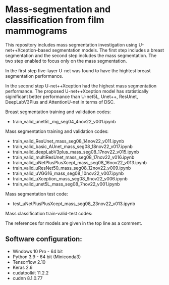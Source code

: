 # Mass-segmentation and classification from film mammograms

This repository includes mass segmentation investigation using U-net++Xception-based segmentation models. The first step includes a breast segmentation and the second step includes the mass segmentation. The two step enabled to focus only on the mass segmentation.

In the first step five-layer U-net was found to have the hightest breast segmentation performance.

In the second step U-net++Xception had the highest mass segmentation performance. The proposed U-net++Xception model has statistically siginificant better performance than U-net5L, Unet++, ResUnet, DeepLabV3Plus and AttentionU-net in terms of DSC. 

Breast segmentation training and validation codes:
* train_valid_unet5L_mg_seg04_4nov22_v001.ipynb

Mass segmentation training and validation codes:
* train_valid_ResUnet_mass_seg08_14nov22_v011.ipynb
* train_valid_basic_AUnet_mass_seg08_18nov22_v017.ipynb
* train_valid_deepLabV3plus_mass_seg08_17nov22_v015.ipynb
* train_valid_multiResUnet_mass_seg08_17nov22_v016.ipynb
* train_valid_uNetPlusPlusXcept_mass_seg08_16nov22_v013.ipynb
* train_valid_uResNet50_mass_seg08_12nov22_v009.ipynb
* train_valid_uVGG16_mass_seg08_10nov22_v007.ipynb
* train_valid_uXception_mass_seg08_9nov22_v006.ipynb
* train_valid_unet5L_mass_seg08_7nov22_v001.ipynb

Mass segmentation test code:
* test_uNetPlusPlusXcept_mass_seg08_23nov22_v013.ipynb

Mass classification train-valid-test codes:



The references for models are given in the top line as a comment.

## Software configuration:
* Windows 10 Pro - 64 bit
* Python 3.9 - 64 bit (Miniconda3)
* Tensorflow 2.10
* Keras 2.6
* cudatoolkit 11.2.2
* cudnn 8.1.0.77
